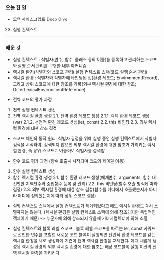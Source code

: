 ### 오늘 한 일
- 모던 자바스크립트 Deep Dive
23. 실행 컨텍스트
___
### 배운 것
>
- 실행 컨텍스트 : 식별자(변수, 함수, 클래스 등의 이름)을 등록하고 관리하는 스코프와 실행 순서 관리를 구현한 내부 메커니즘
- 렉시컬 환경(식별자와 스코프 관리)
실행 컨텍스트 스택(코드 실행 순서 관리)
- 렉시컬 환경 : 식별자와 식별자에 바인딩된 값(환경 레코드; EnvironmentRecord), 그리고 상위 스코프에 대한 참조를 기록(외부 렉시컬 환경에 대한 참조; OuterLexicalEnvironmentReference)

>
- 전역 코드의 평가 과정
1. 전역 실행 컨텍스트 생성
2. 전역 렉시컬 환경 생성
  2.1. 전역 환경 레코드 생성
    2.1.1. 객체 환경 레코드 생성(var)
    2.1.2. 선언적 환경 레코드 생성(let, const)
  2.2. this 바인딩
  2.3. 외부 렉시컬 환경에 대한 참조 결정
- 스코프 체인의 동작 원리: 식별자 결정을 위해 실행 중인 실행 컨텍스트에서 식별자 검색을 시작하여, 검색되지 않으면 외부 렉시컬 환경에 대한 참조가 가리키는 렉시컬 환경, 즉 상위 스코프로 이동하여 식별자를 검색함

>
- 함수 코드 평가 과정 (함수 호출시 시작되며 코드의 제어권 이동)
1. 함수 실행 컨텍스트 생성
2. 함수 렉시컬 환경 생성
  2.1. 함수 환경 레코드 생성(매개변수, arguments, 함수 내 선언한 지역변수와 중첩함수 등록 및 관리)
  2.2. this 바인딩(함수 호출 방식에 따라 결정)
  2.3. 외부 렉시컬 환경에 대한 참조 결정(함수를 어디에서 호출했는지가 아니라 어디에 정의했는지에 따라 상위 스코프 결정)

- 실행 컨텍스트 스택에서 실행 컨텍스트가 제거되었다고 해도 렉시컬 환경도 즉시 소멸하지는 않는다. (렉시컬 환경은 실행 컨텍스트 스택에 의해 참조되지만 독립적인 객체이기 때문)
-> 누군가에 의해 참조되지 않을때 가비지컬렉터에 의해 소멸

- 실행 컨텍스트와 블록 레벨 스코프 : 블록 레벨 스코프를 따르는 let, const 키워드로 선언한 변수를 포함한 새로운 코드 블록이 실행되면 선언적 환경 레코드를 갖는 렉시컬 환경을 새로 생성하여 기존의 전역 렉시컬 환경을 교체한다. 이때 새롭게 생성된 렉시컬 환경의 외부 렉시컬 환경에 대한 참조는 해당 코드블록 실행 이전의 전역 렉시컬 환경을 가리킨다
